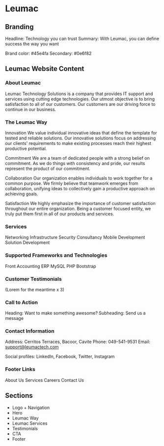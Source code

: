 # Leumac

## Branding

Headline: Technology you can trust
Summary: With Leumac, you can define success the way you want

Brand color: #45e4fa
Secondary: #0e6f82

## Leumac Website Content

### About Leumac

Leumac Technology Solutions is a company that provides IT support and services using cutting edge technologies. Our utmost objective is to bring satisfaction to all of our customers. Our customers are our driving force to continue in our business.

### The Leumac Way

Innovation
We value individual innovative ideas that define the template for tested and reliable solutions. Our innovative solutions focus on addressing our clients' requirements to make existing processes reach their highest productive potential.

Commitment
We are a team of dedicated people with a strong belief on commitment. As we do things with consistency and pride, our results represent the product of our commitment.

Collaboration
Our organization enables individuals to work together for a common purpose. We firmly believe that teamwork emerges from collaboration, unifying ideas to collectively gain a productive approach on achieving goals.

Satisfaction
We highly emphasize the importance of customer satisfaction throughout our entire organization. Being a customer focused entity, we truly put them first in all of our products and services.

### Services

Networking
Infrastructure
Security
Consultancy
Mobile Development
Solution Development

### Supported Frameworks and Technologies

Front Accounting ERP
MySQL
PHP
Bootstrap

### Customer Testimonials

(Lorem for the meantime x 3)

### Call to Action

Heading: Want to make something awesome?
Subheading: Send us a message

### Contact Information

Address: Cerritos Terraces, Bacoor, Cavite
Phone: 049-541-9531
Email: support@leumactech.com

Social profiles: LinkedIn, Facebook, Twitter, Instagram

### Footer Links

About Us
Services
Careers
Contact Us

## Sections

- Logo + Navigation
- Hero
- Leumac Way
- Leumac Services
- Testimonials
- CTA
- Footer

